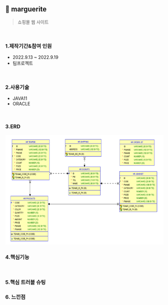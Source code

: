 ## :pushpin: marguerite
>쇼핑몰 웹 사이트 


</br>

### 1.제작기간&참여 인원
* 2022.9.13 ~ 2022.9.19   
* 팀프로젝트

</br>

### 2.사용기술
* JAVA11   
* ORACLE

</br>

### 3.ERD
<img src="./ERD.png" width="700" height="350">

</br>

### 4.핵심기능

</br>

### 5.핵심 트러블 슈팅 

### 6. 느낀점


